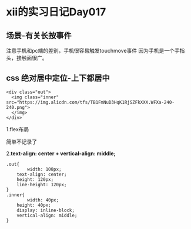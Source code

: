 # xii的实习日记Day017

## 场景-有关长按事件

注意手机和pc端的差别，手机很容易触发touchmove事件 因为手机是一个手指头，接触面很广。

## css 绝对居中定位-上下都居中

```
<div class="out">
  <img class="inner" src="https://img.alicdn.com/tfs/TB1FmNuD3HqK1RjSZFkXXX.WFXa-240-240.png">   
  </img>
</div>
```

1.flex布局

简单不记录了

2.**text-align: center +  vertical-align: middle;** 

```
.out{
 		width: 108px;
    text-align: center;
    height: 120px;
    line-height: 120px;
}
.inner{
		width: 40px;
    height: 40px;
    display: inline-block; 
    vertical-align: middle;
}
```

